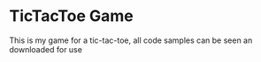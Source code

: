 # TicTacToe Game

This is my game for a tic-tac-toe, all code samples can be seen an downloaded for use 
